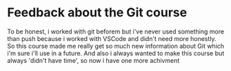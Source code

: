 # Feedback about the Git course

To be honest, i worked with git beforem but i've never used something more than push because i worked with VSCode and didn't need more honestly. So this course made me really get so much new information about Git which i'm sure i'll use in a future.
 And also i always wanted to make this course but always 'didn't have time', so now i have one more achivment
